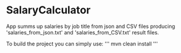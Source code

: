 # SalaryCalculator
App summs up salaries by job title from json and CSV files producing 'salaries_from_json.txt' and 'salaries_from_CSV.txt' result files.

To build the project you can simply use:
'''
mvn clean install
'''
